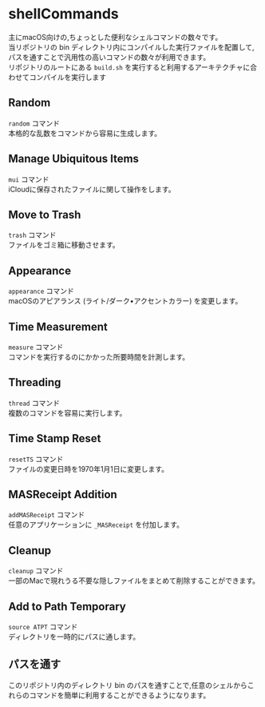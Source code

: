 # shellCommands
主にmacOS向けの,ちょっとした便利なシェルコマンドの数々です。<br>
当リポジトリの bin ディレクトリ内にコンパイルした実行ファイルを配置して,パスを通すことで汎用性の高いコマンドの数々が利用できます。<br>
リポジトリのルートにある `build.sh` を実行すると利用するアーキテクチャに合わせてコンパイルを実行します

## Random
`random` コマンド<br>
本格的な乱数をコマンドから容易に生成します。

## Manage Ubiquitous Items
`mui` コマンド<br>
iCloudに保存されたファイルに関して操作をします。

## Move to Trash
`trash` コマンド<br>
ファイルをゴミ箱に移動させます。

## Appearance
`appearance` コマンド<br>
macOSのアピアランス (ライト/ダーク•アクセントカラー) を変更します。

## Time Measurement
`measure` コマンド<br>
コマンドを実行するのにかかった所要時間を計測します。

## Threading
`thread` コマンド<br>
複数のコマンドを容易に実行します。

## Time Stamp Reset
`resetTS` コマンド<br>
ファイルの変更日時を1970年1月1日に変更します。

## MASReceipt Addition
`addMASReceipt` コマンド<br>
任意のアプリケーションに `_MASReceipt` を付加します。

## Cleanup
`cleanup` コマンド<br>
一部のMacで現れうる不要な隠しファイルをまとめて削除することができます。

## Add to Path Temporary
`source ATPT` コマンド<br>
ディレクトリを一時的にパスに通します。

## パスを通す
このリポジトリ内のディレクトリ bin のパスを通すことで,任意のシェルからこれらのコマンドを簡単に利用することができるようになります。
